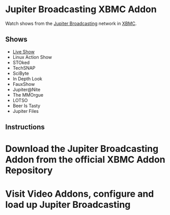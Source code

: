Jupiter Broadcasting XBMC Addon
===============================
Watch shows from the [Jupiter Broadcasting](http://jupiterbroadcasting.com) network in [XBMC](http://xbmc.org/).

Shows
-----
* [Live Show](http://jblive.tv)
* Linux Action Show
* STOked
* TechSNAP
* SciByte
* In Depth Look
* FauxShow
* Jupiter@Nite
* The MMOrgue
* LOTSO
* Beer Is Tasty
* Jupiter Files

Instructions
------------
# Download the Jupiter Broadcasting Addon from the official XBMC Addon Repository
# Visit Video Addons, configure and load up Jupiter Broadcasting